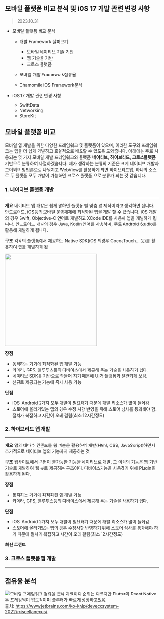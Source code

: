 
## 모바일 플랫폼 비교 분석 및 iOS 17 개발 관련 변경 사항
> 2023.10.31
- 모바일 플랫폼 비교 분석
    - 개발 Framework 살펴보기 
	    -  모바일 네이티브 기술 기반 
        -  웹 기술을 기반
        -  크로스 플랫폼  
        
     - 모바일 개발 Framework점유율
     - Chamomile iOS Framework분석
 
-  iOS 17 개발 관련 변경 사항 
    - SwiftData
    - Networking 
    - StoreKit

## 모바일 플랫폼 비교 
모바일 앱 개발을 위한 다양한 프레임워크 및 플랫폼이 있으며, 이러한 도구와 프레임워크는 앱을 더 쉽게 개발하고 효율적으로 배포할 수 있도록 도와줍니다. 아래에는 주로 사용되는 몇 가지 모바일 개발 프레임워크와 플랫폼 **네이티브, 하이브리드, 크로스플랫폼** 기반으로 분류하여 나열하겠습니다. 제가 생각하는 분류의 기준은 크게 네이티브 개발과 그이외의 방법론으로 나눠지고 WebView를 활용하게 되면 하이브리드앱, 하나의 소스로 두 플랫폼 모두 개발이 가능하면 크로스 플랫폼 으로 분류가 되는 것 같습니다.
### 1. 네이티브 플랫폼 개발 
---
__개요__
네이티브 앱 개발은 쉽게 말하면 플랫폼 별 맞춤 앱 제작이라고 생각하면 됩니다. 안드로이드, iOS등의 모바일 운영체제에 최적화된 앱을 개발 할 수 있습니다.
iOS 개발의 경우 Swift, Objective-C 언어로 개발하고 XCode IDE를 사용해 앱을 개발하게 됩니다. 안드로이드 개발의 경우 Java, Kotlin 언어를 사용하며, 주로 Android Studio를 활용해 개발하게 됩니다. 

__구조__
각각의 플랫폼에서 제공하는 Native SDK(iOS 의경우 CocoaTouch... 등)를 활용하여 앱을 개발하게 됨.

<img  src="https://velog.velcdn.com/images%2Ftnddls2ek%2Fpost%2Fb92dd565-21d8-4eb3-b0ea-f0eabf2d4d5e%2F%E1%84%89%E1%85%B3%E1%84%8F%E1%85%B3%E1%84%85%E1%85%B5%E1%86%AB%E1%84%89%E1%85%A3%E1%86%BA%202021-07-17%20%E1%84%8B%E1%85%A9%E1%84%92%E1%85%AE%203.11.32.png"  width="300"  height="300">

__장점__
-  동작하는 기기에 최적화된 앱 개발 가능
-  카메라, GPS, 블루투스등의 디바이스에서 제공해 주는 기술을 사용하기 쉽다.
-  네이티브 SDK를 기반으로 만들어 지기 때문에 UI가 플랫폼과 일관되게 보임.
- 신규로 제공되는 기능에 즉시 사용 가능

__단점__
-  iOS, Android 2가지 모두 개발이 필요하기 때문에 개발 리소스가 많이 들어감
-  스토어에 올라가있는 앱의 경우 수정 사항 반영을 위해 스토어 심사를 통과해야 함.
절차가 복잡하고 시간이 오래 걸림(최소 12시간정도)



### 2. 하이브리드 앱 개발 
---
__개요__
앱의 대다수 컨텐츠를 웹 기술을 활용하여 개발(Html, CSS, JavaScript)하면서 추가적으로 네이티브 앱의 기능까지 제공하는 것

__구조__
웹사이트에서 구현이 불가능한 기능을 네이티브로 개발, 그 이외의 기능은 웹 기반 기술로 개발하여 웹 뷰로 제공하는 구조이다. 디바이스기능을 사용하기 위해 Plugin을 활용하게 된다.


__장점__
-  동작하는 기기에 최적화된 앱 개발 가능
-  카메라, GPS, 블루투스등의 디바이스에서 제공해 주는 기술을 사용하기 쉽다.

__단점__
-  iOS, Android 2가지 모두 개발이 필요하기 때문에 개발 리소스가 많이 들어감
-  스토어에 올라가있는 앱의 경우 수정사항 반영하기 위해 스토어 심사를 통과해야 하기 때문에 절차가 복잡하고 시간이 오래 걸림(최소 12시간정도)

   
__최신 트랜드__



### 3. 크로스 플랫폼 앱 개발 
---

## 점유율 분석 
![모바일 프레임워크 점유율 분석](https://user-images.githubusercontent.com/50623193/277916766-5c85eede-a8ff-4232-9030-d7acf05638c9.png)
자료마다 순위는 다르지만 Flutter와 React Native두 프레임웍이 압도적이며 플루터가 빠르게 성장하고있음.   
출처: https://www.jetbrains.com/ko-kr/lp/devecosystem-2022/miscellaneous/



